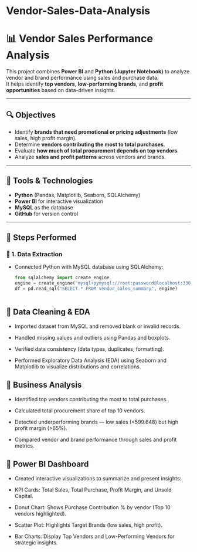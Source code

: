 # Vendor-Sales-Data-Analysis

# 📊 Vendor Sales Performance Analysis

This project combines **Power BI** and **Python (Jupyter Notebook)** to analyze vendor and brand performance using sales and purchase data.  
It helps identify **top vendors**, **low-performing brands**, and **profit opportunities** based on data-driven insights.

---

## 🔍 Objectives

- Identify **brands that need promotional or pricing adjustments** (low sales, high profit margin).
- Determine **vendors contributing the most to total purchases**.
- Evaluate **how much of total procurement depends on top vendors**.
- Analyze **sales and profit patterns** across vendors and brands.

---

## 🧠 Tools & Technologies

- **Python** (Pandas, Matplotlib, Seaborn, SQLAlchemy)
- **Power BI** for interactive visualization
- **MySQL** as the database
- **GitHub** for version control

---

## 🧰 Steps Performed

### 🔹 1. Data Extraction
- Connected Python with MySQL database using SQLAlchemy:
  ```python
  from sqlalchemy import create_engine
  engine = create_engine("mysql+pymysql://root:password@localhost:3306/inventory")
  df = pd.read_sql("SELECT * FROM vendor_sales_summary", engine)



## 🔹 Data Cleaning & EDA

- Imported dataset from MySQL and removed blank or invalid records.

- Handled missing values and outliers using Pandas and boxplots.

- Verified data consistency (data types, duplicates, formatting).

- Performed Exploratory Data Analysis (EDA) using Seaborn and Matplotlib to visualize distributions and correlations.

## 🔹 Business Analysis

- Identified top vendors contributing the most to total purchases.

- Calculated total procurement share of top 10 vendors.

- Detected underperforming brands — low sales (<599.648) but high profit margin (>65%).

- Compared vendor and brand performance through sales and profit metrics.

## 🔹 Power BI Dashboard

- Created interactive visualizations to summarize and present insights:

- KPI Cards: Total Sales, Total Purchase, Profit Margin, and Unsold Capital.

- Donut Chart: Shows Purchase Contribution % by vendor (Top 10 vendors highlighted).

- Scatter Plot: Highlights Target Brands (low sales, high profit).

- Bar Charts: Display Top Vendors and Low-Performing Vendors for strategic insights.

